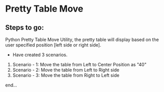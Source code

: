 Pretty Table Move
=================
Steps to go:
----------------

Python Pretty Table Move Utility, the pretty table will display based on the user specified position [left side or right side].

+ Have created 3 scenarios.
1. Scenario - 1: Move the table from Left to Center Position as "40"
2. Scenario - 2: Move the table from Left to Right side
3. Scenario - 3: Move the table from Right to Left side
 
end...